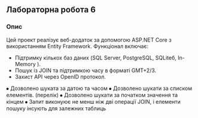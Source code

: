 ## Лабораторна робота 6

### Опис
Цей проект реалізує веб-додаток за допомогою ASP.NET Core з використанням Entity Framework. Функціонал включає:
- Підтримку кількох баз даних (SQL Server, PostgreSQL, SQLiteб, In-Memory
).
- Пошук із JOIN та підтримкою часу в форматі GMT+2/3.
- Захист API через OpenID протокол.

⦁	Дозволено шуката за датою та часом
⦁	Дозволено шукати за списком елементів. (перелік)
⦁	Дозволено шукати за початком значення та кінцем
⦁	Запит виконуює не менш ніж дві операції JOIN, і елементи пошуку інсують для залежних таблиць
